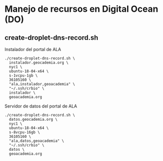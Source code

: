 # Manejo de recursos en Digital Ocean (DO)

## create-droplet-dns-record.sh

Instalador del portal de ALA
```shell
./create-droplet-dns-record.sh \
  instalador.geocademia.org \
  nyc1 \
  ubuntu-18-04-x64 \
  s-1vcpu-1gb \
  36105160 \
  "ala,instalador,geoacademia" \
  "~/.ssh/crbio" \
  instalador \
  geoacademia.org
```

Servidor de datos del portal de ALA
```shell
./create-droplet-dns-record.sh \
  datos.geocademia.org \
  nyc1 \
  ubuntu-18-04-x64 \
  s-8vcpu-16gb \
  36105160 \
  "ala,datos,geoacademia" \
  "~/.ssh/crbio" \
  datos \
  geoacademia.org
```
